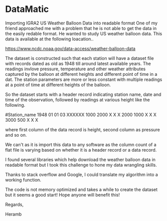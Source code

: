 # DataMatic
Importing IGRA2 US Weather Balloon Data into readable format
One of my friend approached me with a problem that he is not able to get the data in the easily redable format.
He wanted to study US weather balloon data. 
This data is available at the following loacation..

https://www.ncdc.noaa.gov/data-access/weather-balloon-data

The dataset is constructed such that each station will have a dataset file with records dated as old as 1948 till around latest available years.
The readings invlove pressure, temperature and other weather attributes captured by the balloon at different heights and different point of time in a dat.
The station parameters are more or less constant with multiple readings at a point of time at different heights of the balloon.

So the dataset starts with a header record indicating station name, date and time of the observation, followed by readings at various height like the following.

#Station_name 1948 01 01 03 XXXXXX
1000  2000  X X X
2000  1000  X X X
3000  500   X X X

where first column of the data record is height, second column as pressure and so on.

We can't as it is import this data to any software as the column count of a flat file is varying based on whether it is a header record or a data record.

I found several libraries which help download the weather balloon data in readable format but I took this challenge to hone my data wrangling skills.

Thanks to stack overflow and Google, I could translate my algorithm into a working function.

The code is not memory optimized and takes a while to create the dataset but it seems a good start!
Hope anyone will benefit this!

Regards,

Heramb
